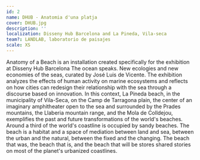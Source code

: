 ```yaml
---
id: 2
name: DHUB - Anatomia d'una platja
cover: DHUB.jpg
description: ''
localization: Disseny Hub Barcelona and La Pineda, Vila-seca
team?: LANDLAB, laboratorio de paisajes
scale: XS
---
```


Anatomy of a Beach is an installation created specifically for the exhibition at Disseny Hub Barcelona The ocean speaks. New ecologies and new economies of the seas, curated by José Luis de Vicente. The exhibition analyzes the effects of human activity on marine ecosystems and reflects on how cities can redesign their relationship with the sea through a discourse based on innovation.
In this context, La Pineda beach, in the municipality of Vila-Seca, on the Camp de Tarragona plain, the center of an imaginary amphitheater open to the sea and surrounded by the Prades mountains, the Llaberia mountain range, and the Mola de Colldejou, exemplifies the past and future transformations of the world's beaches. Around a third of the world's coastline is occupied by sandy beaches. The beach is a habitat and a space of mediation between land and sea, between the urban and the natural, between the fixed and the changing. The beach that was, the beach that is, and the beach that will be stores shared stories on most of the planet's urbanized coastlines.
